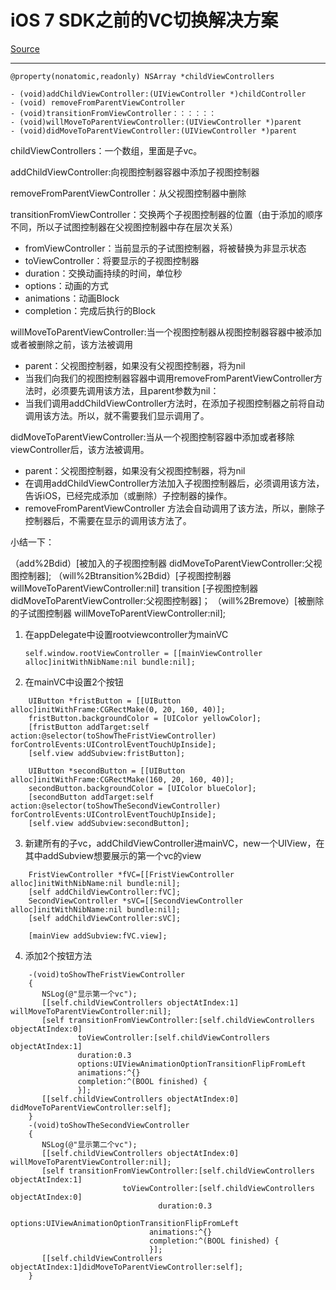 # iOS 7 SDK之前的VC切换解决方案

[Source](http://www.cnblogs.com/EnamelPot/p/3465561.html "Permalink to UIViewController切换（ios5：transitionFromViewController） - EnamelPot - 博客园")

* * *

    @property(nonatomic,readonly) NSArray *childViewControllers

    - (void)addChildViewController:(UIViewController *)childController
    - (void) removeFromParentViewController
    - (void)transitionFromViewController：：：：：：
    - (void)willMoveToParentViewController:(UIViewController *)parent
    - (void)didMoveToParentViewController:(UIViewController *)parent

childViewControllers：一个数组，里面是子vc。&nbsp;

addChildViewController:向视图控制器容器中添加子视图控制器

removeFromParentViewController：从父视图控制器中删除

transitionFromViewController：交换两个子视图控制器的位置（由于添加的顺序不同，所以子试图控制器在父视图控制器中存在层次关系）

  * fromViewController：当前显示的子试图控制器，将被替换为非显示状态
  * toViewController：将要显示的子视图控制器
  * duration：交换动画持续的时间，单位秒
  * options：动画的方式
  * animations：动画Block
  * completion：完成后执行的Block

willMoveToParentViewController:当一个视图控制器从视图控制器容器中被添加或者被删除之前，该方法被调用

  * parent：父视图控制器，如果没有父视图控制器，将为nil
  * 当我们向我们的视图控制器容器中调用removeFromParentViewController方法时，必须要先调用该方法，且parent参数为nil：
  * 当我们调用addChildViewController方法时，在添加子视图控制器之前将自动调用该方法。所以，就不需要我们显示调用了。

didMoveToParentViewController:当从一个视图控制容器中添加或者移除viewController后，该方法被调用。

  * parent：父视图控制器，如果没有父视图控制器，将为nil
  * 在调用addChildViewController方法加入子视图控制器后，必须调用该方法，告诉iOS，已经完成添加（或删除）子控制器的操作。
  * removeFromParentViewController 方法会自动调用了该方法，所以，删除子控制器后，不需要在显示的调用该方法了。

小结一下：

（add%2Bdid）[被加入的子视图控制器 didMoveToParentViewController:父视图控制器];
（will%2Btransition%2Bdid）[子视图控制器 willMoveToParentViewController:nil]&nbsp;transition&nbsp;[子视图控制器 didMoveToParentViewController:父视图控制器]；
（will%2Bremove）[被删除的子试图控制器 willMoveToParentViewController:nil];

1. 在appDelegate中设置rootviewcontroller为mainVC

	`self.window.rootViewController = [[mainViewController alloc]initWithNibName:nil bundle:nil];`

2. 在mainVC中设置2个按钮

```
    UIButton *fristButton = [[UIButton alloc]initWithFrame:CGRectMake(0, 20, 160, 40)];
    fristButton.backgroundColor = [UIColor yellowColor];
    [fristButton addTarget:self action:@selector(toShowTheFristViewController) forControlEvents:UIControlEventTouchUpInside];
    [self.view addSubview:fristButton];

    UIButton *secondButton = [[UIButton alloc]initWithFrame:CGRectMake(160, 20, 160, 40)];
    secondButton.backgroundColor = [UIColor blueColor];
    [secondButton addTarget:self action:@selector(toShowTheSecondViewController) forControlEvents:UIControlEventTouchUpInside];
    [self.view addSubview:secondButton];
```

3. 新建所有的子vc，addChildViewController进mainVC，new一个UIView，在其中addSubview想要展示的第一个vc的view

```
    FristViewController *fVC=[[FristViewController alloc]initWithNibName:nil bundle:nil];
    [self addChildViewController:fVC];
    SecondViewController *sVC=[[SecondViewController alloc]initWithNibName:nil bundle:nil];
    [self addChildViewController:sVC];

    [mainView addSubview:fVC.view];
```

4. 添加2个按钮方法

```
    -(void)toShowTheFristViewController
    {
       NSLog(@"显示第一个vc");
       [[self.childViewControllers objectAtIndex:1] willMoveToParentViewController:nil];
       [self transitionFromViewController:[self.childViewControllers objectAtIndex:0]
               toViewController:[self.childViewControllers objectAtIndex:1]
               duration:0.3
               options:UIViewAnimationOptionTransitionFlipFromLeft
               animations:^{}
               completion:^(BOOL finished) {
               }];
       [[self.childViewControllers objectAtIndex:0] didMoveToParentViewController:self];
    }
    -(void)toShowTheSecondViewController
    {
       NSLog(@"显示第二个vc");
       [[self.childViewControllers objectAtIndex:0] willMoveToParentViewController:nil];
       [self transitionFromViewController:[self.childViewControllers objectAtIndex:1]
                         toViewController:[self.childViewControllers objectAtIndex:0]
                                 duration:0.3
                                  options:UIViewAnimationOptionTransitionFlipFromLeft
                               animations:^{}
                               completion:^(BOOL finished) {
                               }];
       [[self.childViewControllers objectAtIndex:1]didMoveToParentViewController:self];
    }
 ```